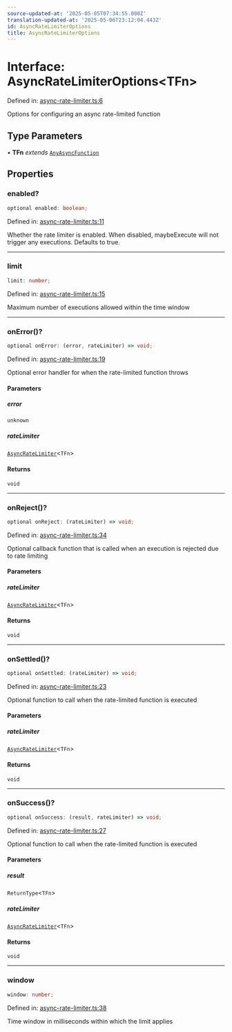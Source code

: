 ```yaml
---
source-updated-at: '2025-05-05T07:34:55.000Z'
translation-updated-at: '2025-05-06T23:12:04.443Z'
id: AsyncRateLimiterOptions
title: AsyncRateLimiterOptions
---
```


<!-- DO NOT EDIT: this page is autogenerated from the type comments -->

# Interface: AsyncRateLimiterOptions\<TFn\>

Defined in: [async-rate-limiter.ts:6](https://github.com/TanStack/pacer/blob/main/packages/pacer/src/async-rate-limiter.ts#L6)

Options for configuring an async rate-limited function

## Type Parameters

• **TFn** *extends* [`AnyAsyncFunction`](../type-aliases/anyasyncfunction.md)

## Properties

### enabled?

```ts
optional enabled: boolean;
```

Defined in: [async-rate-limiter.ts:11](https://github.com/TanStack/pacer/blob/main/packages/pacer/src/async-rate-limiter.ts#L11)

Whether the rate limiter is enabled. When disabled, maybeExecute will not trigger any executions.
Defaults to true.

***

### limit

```ts
limit: number;
```

Defined in: [async-rate-limiter.ts:15](https://github.com/TanStack/pacer/blob/main/packages/pacer/src/async-rate-limiter.ts#L15)

Maximum number of executions allowed within the time window

***

### onError()?

```ts
optional onError: (error, rateLimiter) => void;
```

Defined in: [async-rate-limiter.ts:19](https://github.com/TanStack/pacer/blob/main/packages/pacer/src/async-rate-limiter.ts#L19)

Optional error handler for when the rate-limited function throws

#### Parameters

##### error

`unknown`

##### rateLimiter

[`AsyncRateLimiter`](../classes/asyncratelimiter.md)\<`TFn`\>

#### Returns

`void`

***

### onReject()?

```ts
optional onReject: (rateLimiter) => void;
```

Defined in: [async-rate-limiter.ts:34](https://github.com/TanStack/pacer/blob/main/packages/pacer/src/async-rate-limiter.ts#L34)

Optional callback function that is called when an execution is rejected due to rate limiting

#### Parameters

##### rateLimiter

[`AsyncRateLimiter`](../classes/asyncratelimiter.md)\<`TFn`\>

#### Returns

`void`

***

### onSettled()?

```ts
optional onSettled: (rateLimiter) => void;
```

Defined in: [async-rate-limiter.ts:23](https://github.com/TanStack/pacer/blob/main/packages/pacer/src/async-rate-limiter.ts#L23)

Optional function to call when the rate-limited function is executed

#### Parameters

##### rateLimiter

[`AsyncRateLimiter`](../classes/asyncratelimiter.md)\<`TFn`\>

#### Returns

`void`

***

### onSuccess()?

```ts
optional onSuccess: (result, rateLimiter) => void;
```

Defined in: [async-rate-limiter.ts:27](https://github.com/TanStack/pacer/blob/main/packages/pacer/src/async-rate-limiter.ts#L27)

Optional function to call when the rate-limited function is executed

#### Parameters

##### result

`ReturnType`\<`TFn`\>

##### rateLimiter

[`AsyncRateLimiter`](../classes/asyncratelimiter.md)\<`TFn`\>

#### Returns

`void`

***

### window

```ts
window: number;
```

Defined in: [async-rate-limiter.ts:38](https://github.com/TanStack/pacer/blob/main/packages/pacer/src/async-rate-limiter.ts#L38)

Time window in milliseconds within which the limit applies
